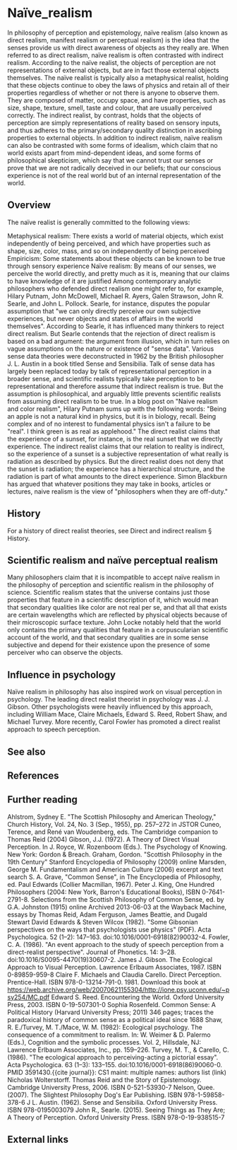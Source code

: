 # Naïve_realism

In philosophy of perception and epistemology, naïve realism (also known as direct realism, manifest realism or perceptual realism) is the idea that the senses provide us with direct awareness of objects as they really are. When referred to as direct realism, naïve realism is often contrasted with indirect realism.
According to the naïve realist, the objects of perception are not representations of external objects, but are in fact those external objects themselves. The naïve realist is typically also a metaphysical realist, holding that these objects continue to obey the laws of physics and retain all of their properties regardless of whether or not there is anyone to observe them. They are composed of matter, occupy space, and have properties, such as size, shape, texture, smell, taste and colour, that are usually perceived correctly. The indirect realist, by contrast, holds that the objects of perception are simply representations of reality based on sensory inputs, and thus adheres to the primary/secondary quality distinction in ascribing properties to external objects.
In addition to indirect realism, naïve realism can also be contrasted with some forms of idealism, which claim that no world exists apart from mind-dependent ideas, and some forms of philosophical skepticism, which say that we cannot trust our senses or prove that we are not radically deceived in our beliefs; that our conscious experience is not of the real world but of an internal representation of the world.


## Overview

The naïve realist is generally committed to the following views:

Metaphysical realism: There exists a world of material objects, which exist independently of being perceived, and which have properties such as shape, size, color, mass, and so on independently of being perceived
Empiricism: Some statements about these objects can be known to be true through sensory experience
Naïve realism: By means of our senses, we perceive the world directly, and pretty much as it is, meaning that our claims to have knowledge of it are justified
Among contemporary analytic philosophers who defended direct realism one might refer to, for example, Hilary Putnam, John McDowell, Michael R. Ayers, Galen Strawson, John R. Searle, and John L. Pollock.
Searle, for instance, disputes the popular assumption that "we can only directly perceive our own subjective experiences, but never objects and states of affairs in the world themselves". According to Searle, it has influenced many thinkers to reject direct realism. But Searle contends that the rejection of direct realism is based on a bad argument: the argument from illusion, which in turn relies on vague assumptions on the nature or existence of "sense data". Various sense data theories were deconstructed in 1962 by the British philosopher J. L. Austin in a book titled Sense and Sensibilia.
Talk of sense data has largely been replaced today by talk of representational perception in a broader sense, and scientific realists typically take perception to be representational and therefore assume that indirect realism is true. But the assumption is philosophical, and arguably little prevents scientific realists from assuming direct realism to be true. In a blog post on "Naive realism and color realism", Hilary Putnam sums up with the following words: "Being an apple is not a natural kind in physics, but it is in biology, recall. Being complex and of no interest to fundamental physics isn't a failure to be "real". I think green is as real as applehood."
The direct realist claims that the experience of a sunset, for instance, is the real sunset that we directly experience. The indirect realist claims that our relation to reality is indirect, so the experience of a sunset is a subjective representation of what really is radiation as described by physics. But the direct realist does not deny that the sunset is radiation; the experience has a hierarchical structure, and the radiation is part of what amounts to the direct experience.
Simon Blackburn has argued that whatever positions they may take in books, articles or lectures, naive realism is the view of "philosophers when they are off-duty."


## History

For a history of direct realist theories, see Direct and indirect realism § History.


## Scientific realism and naïve perceptual realism

Many philosophers claim that it is incompatible to accept naïve realism in the philosophy of perception and scientific realism in the philosophy of science. Scientific realism states that the universe contains just those properties that feature in a scientific description of it, which would mean that secondary qualities like color are not real per se, and that all that exists are certain wavelengths which are reflected by physical objects because of their microscopic surface texture.
John Locke notably held that the world only contains the primary qualities that feature in a corpuscularian scientific account of the world, and that secondary qualities are in some sense subjective and depend for their existence upon the presence of some perceiver who can observe the objects.


## Influence in psychology

Naïve realism in philosophy has also inspired work on visual perception in psychology. The leading direct realist theorist in psychology was J. J. Gibson. Other psychologists were heavily influenced by this approach, including William Mace, Claire Michaels, Edward S. Reed, Robert Shaw, and Michael Turvey. More recently, Carol Fowler has promoted a direct realist approach to speech perception.


## See also



## References



## Further reading

Ahlstrom, Sydney E. "The Scottish Philosophy and American Theology," Church History, Vol. 24, No. 3 (Sep., 1955), pp. 257–272 in JSTOR
Cuneo, Terence, and  René van Woudenberg, eds. The Cambridge companion to Thomas Reid (2004)
Gibson, J.J. (1972). A Theory of Direct Visual Perception. In J. Royce, W. Rozenboom (Eds.). The Psychology of Knowing. New York: Gordon & Breach.
Graham, Gordon. "Scottish Philosophy in the 19th Century" Stanford Encyclopedia of Philosophy (2009) online
Marsden, George M. Fundamentalism and American Culture (2006) excerpt and text search
S. A. Grave, "Common Sense", in The Encyclopedia of Philosophy, ed. Paul Edwards (Collier Macmillan, 1967).
Peter J. King, One Hundred Philosophers (2004: New York, Barron's Educational Books), ISBN 0-7641-2791-8.
Selections from the Scottish Philosophy of Common Sense, ed. by G.A. Johnston (1915) online Archived 2013-06-03 at the Wayback Machine, essays by  Thomas Reid, Adam Ferguson, James Beattie, and Dugald Stewart
David Edwards & Steven Wilcox (1982). "Some Gibsonian perspectives on the ways that psychologists use physics" (PDF). Acta Psychologica. 52 (1–2): 147–163. doi:10.1016/0001-6918(82)90032-4.
Fowler, C. A. (1986). "An event approach to the study of speech perception from a direct-realist perspective". Journal of Phonetics. 14: 3–28. doi:10.1016/S0095-4470(19)30607-2.
James J. Gibson. The Ecological Approach to Visual Perception. Lawrence Erlbaum Associates, 1987. ISBN 0-89859-959-8
Claire F. Michaels and Claudia Carello. Direct Perception. Prentice-Hall. ISBN 978-0-13214-791-0. 1981. Download this book at https://web.archive.org/web/20070621155304/http://ione.psy.uconn.edu/~psy254/MC.pdf
Edward S. Reed. Encountering the World. Oxford University Press, 2003. ISBN 0-19-507301-0
Sophia Rosenfeld. Common Sense: A Political History (Harvard University Press; 2011) 346 pages; traces the paradoxical history of common sense as a political ideal since 1688
Shaw, R. E./Turvey, M. T./Mace, W. M. (1982): Ecological psychology. The consequence of a commitment to realism. In: W. Weimer & D. Palermo (Eds.), Cognition and the symbolic processes. Vol. 2, Hillsdale, NJ: Lawrence Erlbaum Associates, Inc., pp. 159–226.
Turvey, M. T., & Carello, C. (1986). "The ecological approach to perceiving-acting a pictorial essay". Acta Psychologica. 63 (1–3): 133–155. doi:10.1016/0001-6918(86)90060-0. PMID 3591430.{{cite journal}}:  CS1 maint: multiple names: authors list (link)
Nicholas Wolterstorff. Thomas Reid and the Story of Epistemology. Cambridge University Press, 2006. ISBN 0-521-53930-7
Nelson, Quee. (2007). The Slightest Philosophy Dog's Ear Publishing. ISBN 978-1-59858-378-6
J L. Austin. (1962). Sense and Sensibilia. Oxford University Press. ISBN 978-0195003079
John R., Searle. (2015). Seeing Things as They Are; A Theory of Perception. Oxford University Press. ISBN 978-0-19-938515-7


## External links

